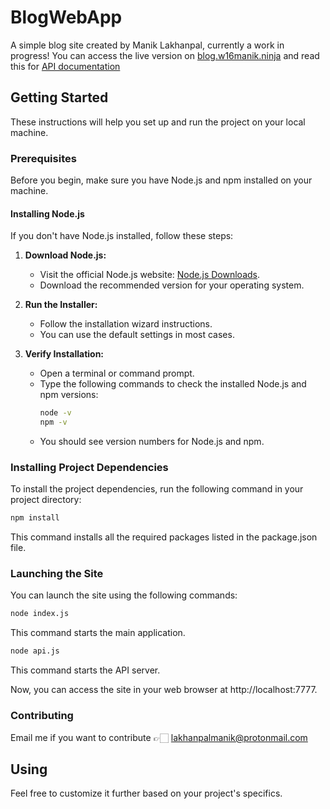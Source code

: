 # BlogWebApp

A simple blog site created by Manik Lakhanpal, currently a work in progress! 
You can access the live version on [blog.w16manik.ninja](http://blog.w16manik.ninja) and read this for [API documentation](https://documenter.getpostman.com/view/30788213/2sA3BoZqwM)

## Getting Started

These instructions will help you set up and run the project on your local machine.

### Prerequisites

Before you begin, make sure you have Node.js and npm installed on your machine.

#### Installing Node.js

If you don't have Node.js installed, follow these steps:

1. **Download Node.js:**
   - Visit the official Node.js website: [Node.js Downloads](https://nodejs.org/).
   - Download the recommended version for your operating system.

2. **Run the Installer:**
   - Follow the installation wizard instructions.
   - You can use the default settings in most cases.

3. **Verify Installation:**
   - Open a terminal or command prompt.
   - Type the following commands to check the installed Node.js and npm versions:
     ```bash
     node -v
     npm -v
     ```
   - You should see version numbers for Node.js and npm.

### Installing Project Dependencies

To install the project dependencies, run the following command in your project directory:

```bash
npm install
```
This command installs all the required packages listed in the package.json file.

### Launching the Site
You can launch the site using the following commands:

```bash
node index.js
```

This command starts the main application.

```bash
node api.js
```

This command starts the API server.

Now, you can access the site in your web browser at http://localhost:7777.

### Contributing

Email me if you want to contribute 👉🏻 lakhanpalmanik@protonmail.com

## Using
Feel free to customize it further based on your project's specifics.

